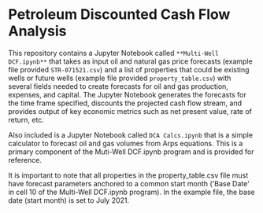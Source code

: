 # Petroleum Discounted Cash Flow Analysis  
This repository contains a Jupyter Notebook called `**Multi-Well DCF.ipynb**` that takes as input oil and natural gas price forecasts (example file provided `STR-071521.csv`) and a list of properties that could be existing wells or future wells (example file provided `property_table.csv`) with several fields needed to create forecasts for oil and gas production, expenses, and capital. The Jupyter Notebook generates the forecasts for the time frame specified, discounts the projected cash flow stream, and provides output of key economic metrics such as net present value, rate of return, etc.

Also included is a Jupyter Notebook called `DCA Calcs.ipynb` that is a simple calculator to forecast oil and gas volumes from Arps equations. This is a primary component of the Muti-Well DCF.ipynb program and is provided for reference.  

It is important to note that all properties in the property_table.csv file must have forecast parameters anchored to a common start month ('Base Date' in cell 10 of the Multi-Well DCF.ipynb program). In the example file, the base date (start month) is set to July 2021.
